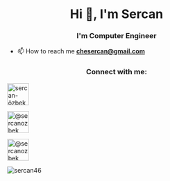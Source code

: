 <h1 align="center">Hi 👋, I'm Sercan</h1>
<h3 align="center">I'm Computer Engineer</h3>



- 📫 How to reach me **chesercan@gmail.com**


<h3 align="center">Connect with me:</h3>
<p align="center">
 
<a href="https://linkedin.com/in/sercan-özbek-548163151" target="blank"><img align="center" src="https://cdn-icons-png.flaticon.com/512/174/174857.png" alt="sercan-özbek-548163151" height="50" width="50" /></a>
 
 <a href="https://medium.com/@sercanozbek" target="blank"><img align="center" src="https://cdn-icons-png.flaticon.com/512/725/725315.png" alt="@sercanozbek" height="50" width="50" /></a>
 
  <a href="https://www.sercanozbek.com" target="blank"><img align="center" src="https://cdn-icons.flaticon.com/png/512/2721/premium/2721725.png?token=exp=1653489333~hmac=ffb305d1a4b79a71bf327a3feb5a7eb8" alt="@sercanozbek" height="50" width="50" /></a>
</p>



<p><img align="left" src="https://github-readme-stats.vercel.app/api/top-langs?username=sercan46&show_icons=true&locale=en&layout=compact" alt="sercan46" /></p>
